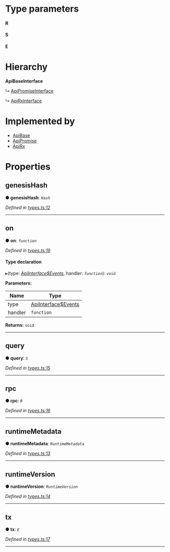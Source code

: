

# Type parameters
#### R 
#### S 
#### E 
# Hierarchy

**ApiBaseInterface**

↳  [ApiPromiseInterface](_promise_types_.apipromiseinterface.md)

↳  [ApiRxInterface](_rx_types_.apirxinterface.md)

# Implemented by

* [ApiBase](../classes/_base_.apibase.md)
* [ApiPromise](../classes/_promise_index_.apipromise.md)
* [ApiRx](../classes/_rx_index_.apirx.md)

# Properties

<a id="genesishash"></a>

##  genesisHash

**● genesisHash**: *`Hash`*

*Defined in [types.ts:12](https://github.com/polkadot-js/api/blob/82dcbe5/packages/api/src/types.ts#L12)*

___
<a id="on"></a>

##  on

**● on**: *`function`*

*Defined in [types.ts:19](https://github.com/polkadot-js/api/blob/82dcbe5/packages/api/src/types.ts#L19)*

#### Type declaration
▸(type: *[ApiInterface$Events](../modules/_types_.md#apiinterface_events)*, handler: *`function`*): `void`

**Parameters:**

| Name | Type |
| ------ | ------ |
| type | [ApiInterface$Events](../modules/_types_.md#apiinterface_events) |
| handler | `function` |

**Returns:** `void`

___
<a id="query"></a>

##  query

**● query**: *`S`*

*Defined in [types.ts:15](https://github.com/polkadot-js/api/blob/82dcbe5/packages/api/src/types.ts#L15)*

___
<a id="rpc"></a>

##  rpc

**● rpc**: *`R`*

*Defined in [types.ts:16](https://github.com/polkadot-js/api/blob/82dcbe5/packages/api/src/types.ts#L16)*

___
<a id="runtimemetadata"></a>

##  runtimeMetadata

**● runtimeMetadata**: *`RuntimeMetadata`*

*Defined in [types.ts:13](https://github.com/polkadot-js/api/blob/82dcbe5/packages/api/src/types.ts#L13)*

___
<a id="runtimeversion"></a>

##  runtimeVersion

**● runtimeVersion**: *`RuntimeVersion`*

*Defined in [types.ts:14](https://github.com/polkadot-js/api/blob/82dcbe5/packages/api/src/types.ts#L14)*

___
<a id="tx"></a>

##  tx

**● tx**: *`E`*

*Defined in [types.ts:17](https://github.com/polkadot-js/api/blob/82dcbe5/packages/api/src/types.ts#L17)*

___

